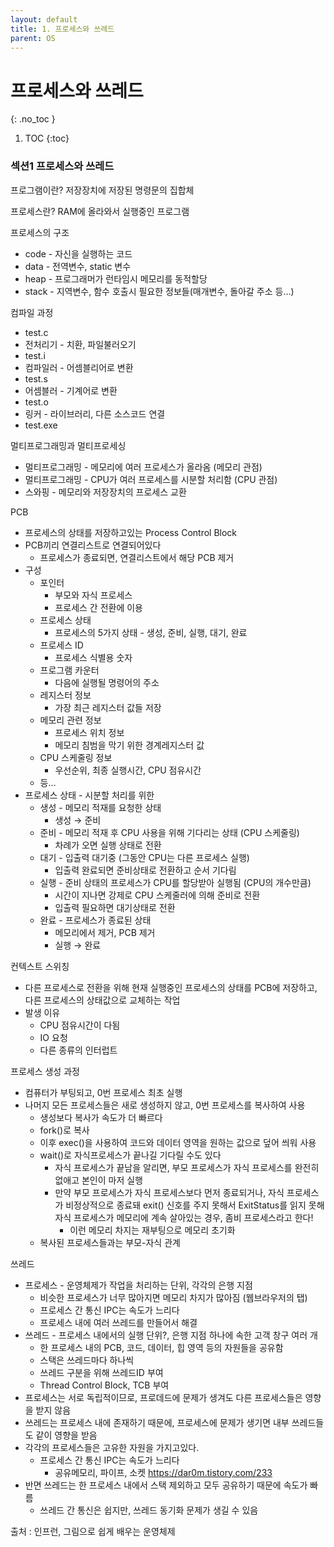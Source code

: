 ```yaml
---
layout: default
title: 1. 프로세스와 쓰레드
parent: OS
---
```


# 프로세스와 쓰레드
{: .no_toc }

1. TOC
{:toc}

### 섹션1 프로세스와 쓰레드

프로그램이란? 저장장치에 저장된 명령문의 집합체

프로세스란? RAM에 올라와서 실행중인 프로그램

프로세스의 구조

- code - 자신을 실행하는 코드
- data - 전역변수, static 변수
- heap - 프로그래머가 런타임시 메모리를 동적할당
- stack - 지역변수, 함수 호출시 필요한 정보들(매개변수, 돌아갈 주소 등…)

컴파일 과정

- test.c
- 전처리기 - 치환, 파일불러오기
- test.i
- 컴파일러 - 어셈블리어로 변환
- test.s
- 어셈블러 - 기계어로 변환
- test.o
- 링커 - 라이브러리, 다른 소스코드 연결
- test.exe

멀티프로그래밍과 멀티프로세싱

- 멀티프로그래밍 - 메모리에 여러 프로세스가 올라옴 (메모리 관점)
- 멀티프로그래밍 - CPU가 여러 프로세스를 시분할 처리함 (CPU 관점)
- 스와핑 - 메모리와 저장장치의 프로세스 교환

PCB

- 프로세스의 상태를 저장하고있는 Process Control Block
- PCB끼리 연결리스트로 연결되어있다
    - 프로세스가 종료되면, 연결리스트에서 해당 PCB 제거
- 구성
    - 포인터
        - 부모와 자식 프로세스
        - 프로세스 간 전환에 이용
    - 프로세스 상태
        - 프로세스의 5가지 상태 - 생성, 준비, 실행, 대기, 완료
    - 프로세스 ID
        - 프로세스 식별용 숫자
    - 프로그램 카운터
        - 다음에 실행될 명령어의 주소
    - 레지스터 정보
        - 가장 최근 레지스터 값들 저장
    - 메모리 관련 정보
        - 프로세스 위치 정보
        - 메모리 침범을 막기 위한 경계레지스터 값
    - CPU 스케줄링 정보
        - 우선순위, 최종 실행시간, CPU 점유시간
    - 등…
- 프로세스 상태 - 시분할 처리를 위한
    - 생성 - 메모리 적재를 요청한 상태
        - 생성 → 준비
    - 준비 - 메모리 적재 후 CPU 사용을 위해 기다리는 상태 (CPU 스케줄링)
        - 차례가 오면 실행 상태로 전환
    - 대기 - 입출력 대기중 (그동안 CPU는 다른 프로세스 실행)
        - 입출력 완료되면 준비상태로 전환하고 순서 기다림
    - 실행 - 준비 상태의 프로세스가 CPU를 할당받아 실행됨 (CPU의 개수만큼)
        - 시간이 지나면 강제로 CPU 스케줄러에 의해 준비로 전환
        - 입출력 필요하면 대기상태로 전환
    - 완료 - 프로세스가 종료된 상태
        - 메모리에서 제거, PCB 제거
        - 실행 → 완료

컨텍스트 스위칭

- 다른 프로세스로 전환을 위해 현재 실행중인 프로세스의 상태를 PCB에 저장하고, 다른 프로세스의 상태값으로 교체하는 작업
- 발생 이유
    - CPU 점유시간이 다됨
    - IO 요청
    - 다른 종류의 인터럽트

프로세스 생성 과정

- 컴퓨터가 부팅되고, 0번 프로세스 최초 실행
- 나머지 모든 프로세스들은 새로 생성하지 않고, 0번 프로세스를 복사하여 사용
    - 생성보다 복사가 속도가 더 빠르다
    - fork()로 복사
    - 이후 exec()을 사용하여 코드와 데이터 영역을 원하는 값으로 덮어 씌워 사용
    - wait()로 자식프로세스가 끝나길 기다릴 수도 있다
        - 자식 프로세스가 끝남을 알리면, 부모 프로세스가 자식 프로세스를 완전히 없애고 본인이 마저 실행
        - 만약 부모 프로세스가 자식 프로세스보다 먼저 종료되거나,
        자식 프로세스가 비정상적으로 종료돼 exit() 신호를 주지 못해서 ExitStatus를 읽지 못해
        자식 프로세스가 메모리에 계속 살아있는 경우, 좀비 프로세스라고 한다!
            - 이런 메모리 차지는 재부팅으로 메모리 초기화
    - 복사된 프로세스들과는 부모-자식 관계

쓰레드

- 프로세스 - 운영체제가 작업을 처리하는 단위, 각각의 은행 지점
    - 비슷한 프로세스가 너무 많아지면 메모리 차지가 많아짐 (웹브라우저의 탭)
    - 프로세스 간 통신 IPC는 속도가 느리다
    - 프로세스 내에 여러 쓰레드를 만들어서 해결
- 쓰레드 - 프로세스 내에서의 실행 단위?, 은행 지점 하나에 속한 고객 창구 여러 개
    - 한 프로세스 내의 PCB, 코드, 데이터, 힙 영역 등의 자원들을 공유함
    - 스택은 쓰레드마다 하나씩
    - 쓰레드 구분을 위해 쓰레드ID 부여
    - Thread Control Block, TCB 부여
- 프로세스는 서로 독립적이므로, 프로데드에 문제가 생겨도 다른 프로세스들은 영향을 받지 않음
- 쓰레드는 프로세스 내에 존재하기 때문에, 프로세스에 문제가 생기면 내부 쓰레드들도 같이 영향을 받음
- 각각의 프로세스들은 고유한 자원을 가지고있다.
    - 프로세스 간 통신 IPC는 속도가 느리다
        - 공유메모리, 파이프, 소켓
        https://dar0m.tistory.com/233
- 반면 쓰레드는 한 프로세스 내에서 스택 제외하고 모두 공유하기 때문에 속도가 빠름
    - 쓰레드 간 통신은 쉽지만, 쓰레드 동기화 문제가 생길 수 있음
    
출처 : 인프런, 그림으로 쉽게 배우는 운영체제